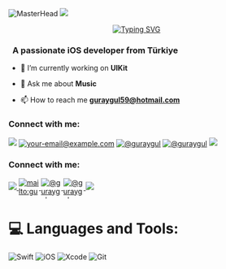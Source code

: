 ![MasterHead](https://media.licdn.com/dms/image/C4E16AQHFZWbJZ1W5Jw/profile-displaybackgroundimage-shrink_350_1400/0/1618857035522?e=1724284800&v=beta&t=tCizBIw7jNQVf6y_kWTP2Wl6bX6MTzrIqTBcbMXAmQI)
![](https://komarev.com/ghpvc/?username=guraygul&color=blue)
<div align="center">
 <a href="https://github.com/guraygul">
  <img src="https://readme-typing-svg.demolab.com?font=Fira+Code&size=28&duration=3000&pause=500&center=true&vCenter=true&width=435&lines=%e2%9c%a8+Güray+Gül+%e2%9c%a8;%f0%9f%93%9a+iOS+Developer+%f0%9f%92%bb;Welcome+To+My+Profile+%f0%9f%91%80" alt="Typing SVG" />
 </a>
</div>

<h3 align="left">&nbsp; A passionate iOS developer from Türkiye</h3>

- 🔭 I’m currently working on **UIKit**

- 💬 Ask me about **Music**

- 📫 How to reach me **guraygul59@hotmail.com**

<h3 align="left">Connect with me:</h3>
<p align="left">
  <a href="https://github.com/404"><img src="https://user-images.githubusercontent.com/73097560/115834477-dbab4500-a447-11eb-908a-139a6edaec5c.gif"></a>
<a href="mailto:guraygul59@hotmail.com" target="blank"><img align="center" src="https://img.shields.io/badge/Gmail-D14836?style=for-the-badge&logo=gmail&logoColor=white" alt="your-email@example.com"/></a>
<a href="https://medium.com/@guraygul" target="blank"><img align="center" src="https://img.shields.io/badge/Medium-12100E?style=for-the-badge&logo=medium&logoColor=white" alt="@guraygul"/></a>
<a href="https://linkedin.com/in/guraygul" target="blank"><img align="center" src="https://img.shields.io/badge/LinkedIn-0077B5?style=for-the-badge&logo=linkedin&logoColor=white" alt="@guraygul"/></a>
 <a href="https://github.com/404"><img src="https://user-images.githubusercontent.com/73097560/115834477-dbab4500-a447-11eb-908a-139a6edaec5c.gif"></a>
</p>


<h3 align="left">Connect with me:</h3>
<p align="left">
  <a href="https://github.com/404">
    <img src="https://user-images.githubusercontent.com/73097560/115834477-dbab4500-a447-11eb-908a-139a6edaec5c.gif" style="height:auto; width:auto; max-height:40px; max-width:40px;">
  </a>
  <a href="mailto:guraygul59@hotmail.com" target="blank">
    <img align="center" src="https://img.shields.io/badge/Gmail-D14836?style=for-the-badge&logo=gmail&logoColor=white" alt="mailto:guraygul59@hotmail.com" style="height:auto; width:auto; max-height:40px; max-width:40px;">
  </a>
  <a href="https://medium.com/@guraygul" target="blank">
    <img align="center" src="https://img.shields.io/badge/Medium-12100E?style=for-the-badge&logo=medium&logoColor=white" alt="@guraygul" style="height:auto; width:auto; max-height:40px; max-width:40px;">
  </a>
  <a href="https://linkedin.com/in/guraygul" target="blank">
    <img align="center" src="https://img.shields.io/badge/LinkedIn-0077B5?style=for-the-badge&logo=linkedin&logoColor=white" alt="@guraygul" style="height:auto; width:auto; max-height:40px; max-width:40px;">
  </a>
  <a href="https://github.com/404">
    <img src="https://user-images.githubusercontent.com/73097560/115834477-dbab4500-a447-11eb-908a-139a6edaec5c.gif" style="height:auto; width:auto; max-height:40px; max-width:40px;">
  </a>
</p>





# 💻 Languages and Tools:
![Swift](https://img.shields.io/badge/swift-F54A2A?style=for-the-badge&logo=swift&logoColor=white)
![iOS](https://img.shields.io/badge/iOS-000000?style=for-the-badge&logo=ios&logoColor=white)
![Xcode](https://img.shields.io/badge/Xcode-007ACC?style=for-the-badge&logo=Xcode&logoColor=white)
![Git](https://img.shields.io/badge/git-%23F05033.svg?style=for-the-badge&logo=git&logoColor=white)
